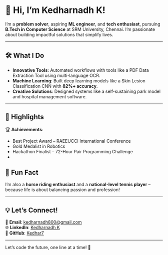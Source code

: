 # 👋 Hi, I’m Kedharnadh K!

I’m a **problem solver**, aspiring **ML engineer**, and **tech enthusiast**, pursuing **B.Tech in Computer Science** at SRM University, Chennai. I’m passionate about building impactful solutions that simplify lives.

---

## 🛠️ What I Do

- **Innovative Tools**: Automated workflows with tools like a PDF Data Extraction Tool using multi-language OCR.
- **Machine Learning**: Built deep learning models like a Skin Lesion Classification CNN with **82%+ accuracy**.   
- **Creative Solutions**: Designed systems like a self-sustaining park model and hospital management software.

---

## 🌟 Highlights

🏆 **Achievements**:  
- Best Project Award – RAEEUCCI International Conference
- Gold Medalist in Robotics  
- Hackathon Finalist – 72-Hour Pair Programming Challenge  
- 
## 🌈 Fun Fact
I’m also a **horse riding enthusiast** and a **national-level tennis player** – because life is about balancing passion and profession!

---

## 💡 Let’s Connect!

📧 **Email**: [kedharnadh800@gmail.com](mailto:kedharnadh.k@outlook.com)  
🌐 **LinkedIn**: [Kedharnadh K](https://www.linkedin.com/in/kedharnadh-k-30275623a/)  
🌟 **GitHub**: [Kedhar7](https://github.com/Kedhar7)  

---

Let’s code the future, one line at a time! 🚀
